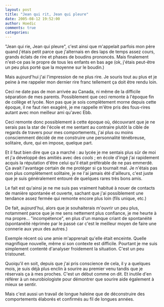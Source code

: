 ```yaml
---
layout: post
title: "Jean qui rit, Jean qui pleure"
date: 2005-08-12 19:52:00
author: Hoedic
comments: true
categories: 
---
```



"Jean qui rie, Jean qui pleure", c'est ainsi que m'appelait parfois mon père quand j'étais petit parce que j'alternais en des laps de temps assez cours, grands éclats de rire et phases de boudins prononcés. Mais finalement n'est-ce pas le propre de tous les enfants en bas age (ok, j'étais peut-être un peu plus porté que la moyenne sur le boudin.)

Mais aujourd'hui j'ai l'impression de ne plus rire. Je souris tout au plus et je peine à me rappeler mon dernier rire franc tellement ça doit être rendu loin.

Ceci ne date pas de mon arrivée au Canada, ni même de la difficile séparation de mes parents. Possiblement que ceci remonte à l'époque fin de collège et lycée. Non pas que je sois complètement morne depuis cette époque, il ne faut rien exagéré, je me rappelle m'être pris des fous-rires autant avec mon meilleur ami qu'avec Ebb.

Ceci remonte donc possiblement à cette époque où, découvrant que je ne serais pas la star de l'école et me sentant au contraire plutôt la cible de regards de travers pour mes comportements, j'ai plus ou moins consciemment décidé de me construire une personnalité ténébreuse, solitaire, dure, qui en impose, quelque part.

Et il faut bien dire que ça a marché : au lycée je me sentais plus sûr de moi et j'a développé des amitiés avec des *cools* ; en école d'ingé j'ai rapidement acquis la réputation d'être celui qu'il était préférable de ne pas emmerdé. Ça avait l'avantage certain de me protéger si ça tournait mal. Je n'étais pas non plus complètement solitaire, je ne l'ai jamais été d'ailleurs, c'est juste que je suis généralement entouré de quelques rares très bons amis.

Le fait est qu'ainsi je ne me suis pas vraiment habitué à nouer de contacts de manière spontanée et ouverte, sachant que j'ai possiblement une tendance assez fermée qui remonte encore plus loin (fils unique, etc.)

De fait, aujourd'hui, alors que je souhaiterais m'ouvrir un peu plus, notamment parce que je me sens nettement plus confiance, je me heurte à ma propre... "incompétence", en plus d'un manque criant de spontanéité (spontanéité réprimée par le passé car c'est le meilleur moyen de faire une connerie aux yeux des autres.)

Exemple récent où une amie m'apprenait qu'elle était enceinte. Quelle magnifique nouvelle, même si son contexte est difficile. Pourtant je me suis simplement contenté d'analyser froidement la situation. C'est un peu tristounet.

Quoiqu'il en soit, depuis que j'ai pris conscience de cela, il y a quelques mois, je suis déjà plus enclin à sourire au premier venu tandis que je réservais ça à mes proches. C'est un début comme on dit. Et inutile d'en référer à un neurobiologiste pour démontrer que sourire aide également à mieux se sentir.

Mais c'est aussi un travail de longue haleine que de déconstruire des comportements élaborés et confirmés au fil de longues années.